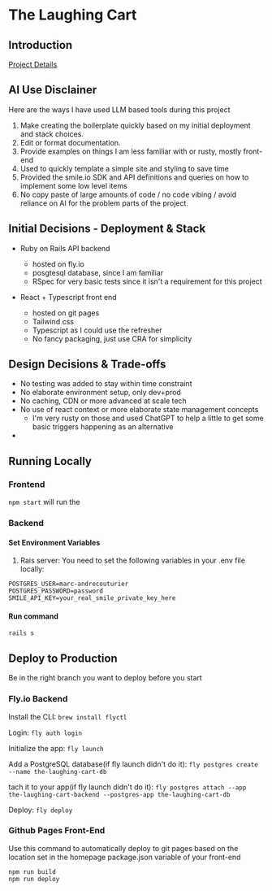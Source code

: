 # The Laughing Cart

## Introduction

[Project Details](PROJECT.md)


## AI Use Disclainer
Here are the ways I have used LLM based tools during this project
1. Make creating the boilerplate quickly based on my initial deployment and stack choices. 
2. Edit or format documentation. 
3. Provide examples on things I am less familiar with or rusty, mostly front-end
4. Used to quickly template a simple site and styling to save time
5. Provided the smile.io SDK and API definitions and queries on how to implement some low level items
6. No copy paste of large amounts of code / no code vibing / avoid reliance on AI for the problem parts of the project.


## Initial Decisions - Deployment & Stack
- Ruby on Rails API backend
  - hosted on fly.io
  - posgtesql database, since I am familiar
  - RSpec for very basic tests since it isn't a requirement for this project
    
- React + Typescript front end
  - hosted on git pages
  - Tailwind css
  - Typescript as I could use the refresher
  - No fancy packaging, just use CRA for simplicity
 

## Design Decisions & Trade-offs

- No testing was added to stay within time constraint
- No elaborate environment setup, only dev+prod
- No caching, CDN or more advanced at scale tech
- No use of react context or more elaborate state management concepts
  - I'm very rusty on those and used ChatGPT to help a little to get some basic triggers happening as an alternative
- 





## Running Locally
### Frontend
`npm start` will run the 

### Backend
#### Set Environment Variables
1. Rais server: You need to set the following variables in your .env file locally: 
```
POSTGRES_USER=marc-andrecouturier
POSTGRES_PASSWORD=password
SMILE_API_KEY=your_real_smile_private_key_here
```
#### Run command
`rails s`


## Deploy to Production
Be in the right branch you want to deploy before you start

### Fly.io Backend
Install the CLI:
`brew install flyctl`

Login:
`fly auth login`

Initialize the app:
`fly launch`

Add a PostgreSQL database(if fly launch didn't do it):
`fly postgres create --name the-laughing-cart-db`

tach it to your app(if fly launch didn't do it):
`fly postgres attach --app the-laughing-cart-backend --postgres-app the-laughing-cart-db`

Deploy:
`fly deploy`


### Github Pages Front-End

Use this command to automatically deploy to git pages based on the location set in the homepage package.json variable of your front-end
```
npm run build
npm run deploy
```